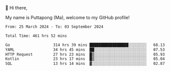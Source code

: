 👋 Hi there,

My name is Puttapong (Ma), welcome to my GitHub profile!

<!--START_SECTION:waka-->

```txt
From: 25 March 2024 - To: 03 September 2024

Total Time: 461 hrs 52 mins

Go                   314 hrs 39 mins █████████████████░░░░░░░░   68.13 %
YAML                 34 hrs 45 mins  ██░░░░░░░░░░░░░░░░░░░░░░░   07.53 %
HTTP Request         27 hrs 23 mins  █▒░░░░░░░░░░░░░░░░░░░░░░░   05.93 %
Kotlin               23 hrs 17 mins  █▒░░░░░░░░░░░░░░░░░░░░░░░   05.04 %
SQL                  13 hrs 14 mins  ▓░░░░░░░░░░░░░░░░░░░░░░░░   02.87 %
```

<!--END_SECTION:waka-->
